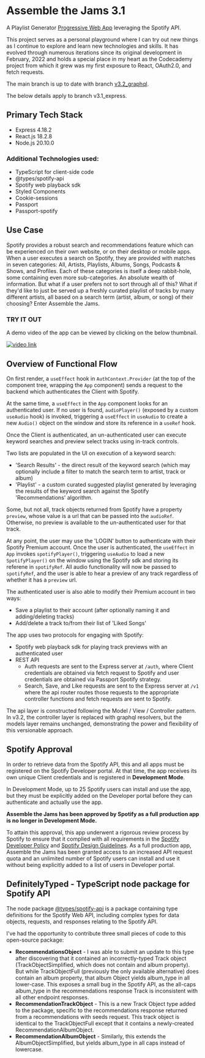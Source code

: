 # Assemble the Jams 3.1

A Playlist Generator [Progressive Web App](https://developer.mozilla.org/en-US/docs/Web/Progressive_web_apps/Introduction) leveraging the Spotify API.

This project serves as a personal playground where I can try out new things as I continue to explore and learn new technologies and skills.
It has evolved through numerous iterations since its original development in February, 2022 and holds a special place in my heart as the Codecademy project from which it grew was my first exposure to React, OAuth2.0, and fetch requests.

The main branch is up to date with branch [v3.2_graphql](https://github.com/sds-smith/assemble_the_jams_3/tree/v3.2_graphql).

The below details apply to branch v3.1_express.

## Primary Tech Stack

- Express 4.18.2
- React.js 18.2.8
- Node.js 20.10.0

### Additional Technologies used:

- TypeScript for client-side code
- @types/spotify-api
- Spotify web playback sdk
- Styled Components
- Cookie-sessions
- Passport
- Passport-spotify

## Use Case

Spotify provides a robust search and recommendations feature which can be experienced on their own website, or on their desktop or mobile apps. When a user executes a search on Spotify, they are provided with matches in seven categories: All, Artists, Playlists, Albums, Songs, Podcasts & Shows, and Profiles. Each of these categories is itself a deep rabbit-hole, some containing even more sub-categories. An absolute wealth of information. But what if a user prefers not to sort through all of this? What if they'd like to just be served up a freshly curated playlist of tracks by many different artists, all based on a search term (artist, album, or song) of their choosing? Enter Assemble the Jams.

### TRY IT OUT

A demo video of the app can be viewed by clicking on the below thumbnail.

[![video link](http://img.youtube.com/vi/MWqiaZKtZzg/0.jpg)](http://www.youtube.com/watch?v=MWqiaZKtZzg)

## Overview of Functional Flow

On first render, a `useEffect` hook in `AuthContext.Provider` (at the top of the component tree, wrapping the `App` component) sends a request to the backend which authenticates the Client with Spotify.

At the same time, a `useEffect` in the `App` component looks for an authenticated user. If no user is found, `audioPlayer()` (exposed by a custom `useAudio` hook) is invoked, triggering a `useEffect` in `useAudio` to create a new `Audio()` object on the window and store its reference in a `useRef` hook.

Once the Client is authenticated, an un-authenticated user can execute keyword searches and preview select tracks using in-track controls.

Two lists are populated in the UI on execution of a keyword search:

- 'Search Results' - the direct result of the keyword search (which may optionally include a filter to match the search term to artist, track or album)
- 'Playlist' - a custom curated suggested playlist generated by leveraging the results of the keyword search against the Spotify 'Recommendations' algorithm.

Some, but not all, track objects returned from Spotify have a property `preview`, whose value is a url that can be passed into the `audioRef`. Otherwise, no preview is available to the un-authenticated user for that track.

At any point, the user may use the 'LOGIN' button to authenticate with their Spotify Premium account. Once the user is authenticated, the `useEffect` in `App` invokes `spotifyPlayer()`, triggering `useAudio` to load a new `SpotifyPlayer()` on the window using the Spotify sdk and storing its referene in `spotifyRef`. All audio functionality will now be passed to `spotifyRef`, and the user is able to hear a preview of any track regardless of whether it has a `preview` url.

The authenticated user is also able to modify their Premium account in two ways:

- Save a playlist to their account (after optionally naming it and adding/deleting tracks)
- Add/delete a track to/from their list of 'Liked Songs'

The app uses two protocols for engaging with Spotify:

- Spotify web playback sdk for playing track previews with an authenticated user
- REST API
  - Auth requests are sent to the Express server at `/auth`, where Client credentials are obtained via fetch request to Spotify and user credentials are obtained via Passport Spotify strategy.
  - Search, Save, and Like requests are sent to the Express server at `/v1` where the api router routes those requests to the appropriate controller functions and fetch requests are sent to Spotify.

The api layer is constructed following the Model / View / Controller pattern. In v3.2, the controller layer is replaced with graphql resolvers, but the models layer remains unchanged, demonstrating the power and flexibility of this versionable approach.

## Spotify Approval

In order to retrieve data from the Spotify API, this and all apps must be registered on the Spotify Developer portal. At that time, the app receives its own unique Client credentials and is registered in **Development Mode**.

In Development Mode, up to 25 Spotify users can install and use the app, but they must be explicitly added on the Developer portal before they can authenticate and actually use the app.

**Assemble the Jams has been approved by Spotify as a full production app is no longer in Development Mode.**

To attain this approval, this app underwent a rigorous review process by Spotify to ensure that it complied with all requirements in the [Spotify Developer Policy](https://developer.spotify.com/policy/) and [Spotify Design Guidelines](https://developer.spotify.com/documentation/general/design-and-branding/). As a full production app, Assemble the Jams has been granted access to an increased API request quota and an unlimited number of Spotify users can install and use it without being explicitly added to a list of users in Developer portal.

## DefinitelyTyped - TypeScript node package for Spotify API

The node package [@types/spotify-api](https://www.npmjs.com/package/@types/spotify-api) is a package containing type definitions for the Spotify Web API, including complex types for data objects, requests, and responses relating to the Spotify API.

I've had the opportunity to contribute three small pieces of code to this open-source package:

- **RecommendationsObject** - I was able to submit an update to this type after discovering that it contained an incorrectly-typed Track object (TrackObjectSimplified, which does not contain and album property). But while TrackObjectFull (previously the only available alternative) does contain an album property, that album Object yields album_type in all lower-case. This exposes a small bug in the Spotify API, as the all-caps album_type in the recommendations response Track is inconsistent with all other endpoint responses.
- **RecommendationTrackObject** - This is a new Track Object type added to the package, specific to the recommendations response returned from a recommendations with seeds request. This track object is identical to the TrackObjectFull except that it contains a newly-created RecommendationAlbumObject.
- **RecommendationAlbumObject** - Similarly, this extends the AlbumObjectSimplified, but yields album_type in all caps instead of lowercase.

